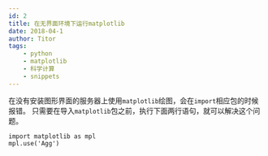 ```yaml
---
id: 2
title: 在无界面环境下运行matplotlib
date: 2018-04-1
author: Titor
tags: 
    - python
    - matplotlib
    - 科学计算
    - snippets
---
```


在没有安装图形界面的服务器上使用`matplotlib`绘图，会在`import`相应包的时候报错。
只需要在导入`matplotlib`包之前，执行下面两行语句，就可以解决这个问题。

<!--more-->

```
import matplotlib as mpl
mpl.use('Agg')
```


